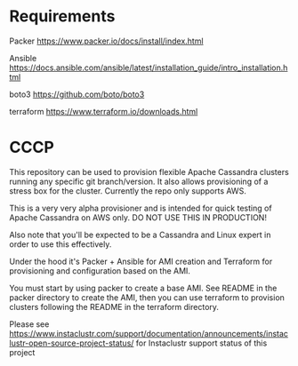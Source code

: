 # Requirements #
Packer https://www.packer.io/docs/install/index.html

Ansible https://docs.ansible.com/ansible/latest/installation_guide/intro_installation.html

boto3   https://github.com/boto/boto3

terraform https://www.terraform.io/downloads.html

# CCCP #
This repository can be used to provision flexible Apache Cassandra clusters running any specific git branch/version. It also allows provisioning of a stress box for the cluster. Currently the repo only supports AWS.

This is a very very alpha provisioner and is intended for quick testing of Apache Cassandra on AWS only.
DO NOT USE THIS IN PRODUCTION!

Also note that you'll be expected to be a Cassandra and Linux expert in order to use this effectively.

Under the hood it's Packer + Ansible for AMI creation and Terraform for provisioning and configuration based on the AMI.

You must start by using packer to create a base AMI. See README in the packer directory to create the AMI, then you can use terraform to provision clusters following the README in the terraform directory.

Please see https://www.instaclustr.com/support/documentation/announcements/instaclustr-open-source-project-status/ for Instaclustr support status of this project
